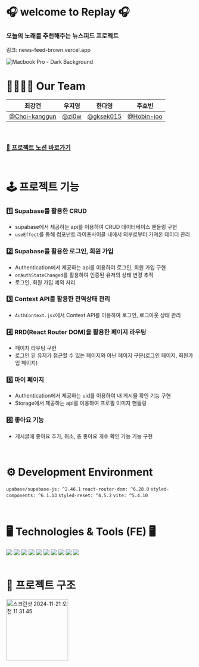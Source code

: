# 🎧 welcome to Replay 🎧

### 오늘의 노래를 추천해주는 뉴스피드 프로젝트 
링크: news-feed-brown.vercel.app

![Macbook Pro - Dark Background](https://github.com/user-attachments/assets/da7200bf-fd98-46f2-98b2-9cbf2075d0b9)

# 👨‍👩‍👧‍👦 Our Team 
| 최강건        |    우지영      |  한다영        |    주호빈      |
| ------------ | ------------ | ------------ | ------------ |
| [@Choi-kanggun](https://github.com/Choi-kanggun) | [@zi0w](https://github.com/zi0w) | [@gksek015](https://github.com/gksek015)   |    [@Hobin-joo](https://github.com/Hobin-joo/) |

<br/>

### [📝 프로젝트 노션 바로가기](https://teamsparta.notion.site/6-27368f84d2f24eee8d91744ebb484959)

<br/>


# 🕹️ 프로젝트 기능
### 1️⃣ Supabase를 활용한 CRUD
- supabase에서 제공하는 api를 이용하여 CRUD 데이터베이스 핸들링 구현
- `useEffect`를 통해 컴포넌트 라이프사이클 내에서 외부로부터 가져온 데이터 관리
  
### 2️⃣ Supabase를 활용한 로그인, 회원 가입
- Authentication에서 제공하는 api를 이용하여 로그인, 회원 가입 구현
- `onAuthStateChanged`를 활용하여 인증된 유저의 상태 변경 추적
- 로그인, 회원 가입 예외 처리
  
### 3️⃣ Context API를 활용한 전역상태 관리
- `AuthContext.jsx`에서 Context API를 이용하여 로그인, 로그아웃 상태 관리

### 4️⃣ RRD(React Router DOM)을 활용한 페이지 라우팅
- 페이지 라우팅 구현
- 로그인 된 유저가 접근할 수 있는 페이지와 아닌 페이지 구분(로그인 페이지, 회원가입 페이지)
  
### 5️⃣ 마이 페이지
- Authentication에서 제공하는 uid를 이용하여 내 게시물 확인 기능 구현
- Storage에서 제공하는 api를 이용하여 프로필 이미지 핸들링

### 6️⃣ 좋아요 기능
- 게시글에 좋아요 추가, 취소, 총 좋아요 개수 확인 가능 기능 구현

<br/>

# ⚙️ Development Environment
`upabase/supabase-js: ^2.46.1` `react-router-dom: ^6.28.0` `styled-components: ^6.1.13` `styled-reset: ^4.5.2` `vite: ^5.4.10`

<br/>

# 🖥️ Technologies & Tools (FE) 🖥️
<div>
<img src="https://img.shields.io/badge/Javascript-F7DF1E?style=flat&logo=Javascript&logoColor=white" />
<img src="https://img.shields.io/badge/React-61DAFB?style=flat&logo=React&logoColor=white" />
<img src="https://img.shields.io/badge/CSS-1572B6?style=flat&logo=CSS&logoColor=white" />
<img src="https://img.shields.io/badge/StyledComponent-FF4785?style=flat-square&logo=StyledComponent&logoColor=white"/>
<img src="https://img.shields.io/badge/Vercel-000000?style=flat-square&logo=Vercel&logoColor=white"/>
<img src="https://img.shields.io/badge/Git-F05032?style=flat-square&logo=git&logoColor=white"/>
<img src="https://img.shields.io/badge/Github-181717?style=flat-square&logo=github&logoColor=white"/>
<img src="https://img.shields.io/badge/Notion-000000?style=flat-square&logo=Notion&logoColor=white"/>
<img src="https://img.shields.io/badge/Slack-4A154B?style=flat-square&logo=Slack&logoColor=white"/>
<img src="https://img.shields.io/badge/Figma-F24E1E?style=flat-square&logo=Figma&logoColor=white"/>
</div>

<br/>

# 🌳 프로젝트 구조
<img width="166" alt="스크린샷 2024-11-21 오전 11 31 45" src="https://github.com/user-attachments/assets/40302776-ddea-428d-835c-3a09e512a989">

